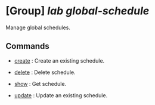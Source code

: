 # [Group] _lab global-schedule_

Manage global schedules.

## Commands

- [create](/Commands/lab/global-schedule/_create.md)
: Create an existing schedule.

- [delete](/Commands/lab/global-schedule/_delete.md)
: Delete schedule.

- [show](/Commands/lab/global-schedule/_show.md)
: Get schedule.

- [update](/Commands/lab/global-schedule/_update.md)
: Update an existing schedule.
